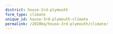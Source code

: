 ```yaml
---
district: house-3rd-plymouth
form_type: climate
unique_id: house-3rd-plymouth-climate
permalink: /2020bq/house-3rd-plymouth/climate/
---
```

